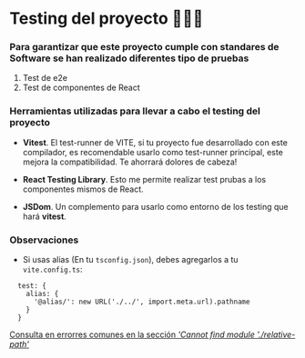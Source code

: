 # Testing del proyecto 👨🏻‍🔬

### Para garantizar que este proyecto cumple con standares de Software se han realizado diferentes tipo de pruebas 
 1. Test de e2e
 2. Test de componentes de React

### Herramientas utilizadas para llevar a cabo el testing del proyecto
- **Vitest**. El test-runner de VITE, si tu proyecto fue desarrollado con este compilador, es recomendable usarlo como test-runner principal, este mejora la compatibilidad. Te ahorrará dolores de cabeza!

-  **React Testing Library**. Esto me permite realizar test prubas a los componentes mismos de React.

- **JSDom**. Un complemento para usarlo como entorno de los testing que hará **vitest**.


### Observaciones
 - Si usas alias (En tu `tsconfig.json`), debes agregarlos a tu `vite.config.ts`:
  ~~~
    test: {
      alias: {
        '@alias/': new URL('./../', import.meta.url).pathname
      }
    }
~~~
[Consulta en errorres comunes en la sección *'Cannot find module './relative-path'*](https://vitest.dev/guide/common-errors)